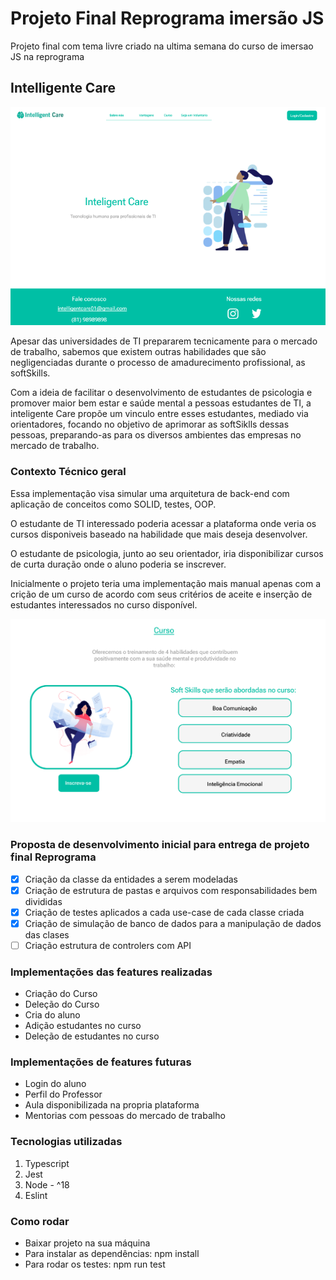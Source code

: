 # Projeto Final Reprograma imersão JS
Projeto final com tema livre criado na ultima semana do curso de imersao JS na reprograma

## Intelligente Care

![Banner com página da home Intelligente Care](./readmeFiles/ic-banner.png)

Apesar das universidades de TI prepararem tecnicamente para o mercado de trabalho, sabemos que existem outras habilidades que são negligenciadas durante o processo de amadurecimento profissional, as softSkills.

Com a ideia de facilitar o desenvolvimento de estudantes de psicologia e promover maior bem estar e saúde mental a pessoas estudantes de TI, a inteligente Care propõe um vinculo entre esses estudantes, mediado via orientadores, focando no objetivo de aprimorar as softSiklls dessas pessoas, preparando-as para os diversos ambientes das empresas no mercado de trabalho.

### Contexto Técnico geral

Essa implementação visa simular uma arquitetura de back-end com aplicação de conceitos como SOLID, testes, OOP.

O estudante de TI interessado poderia acessar a plataforma onde veria os cursos disponiveis baseado na habilidade que mais deseja desenvolver. 

O estudante de psicologia, junto ao seu orientador, iria disponibilizar cursos de curta duração onde o aluno poderia se inscrever. 

Inicialmente o projeto teria uma implementação mais manual apenas com a crição de um curso de acordo com seus critérios de aceite e inserção de estudantes interessados no curso disponível.

![Banner com página da home Inteligente Care](./readmeFiles/cursos.png)


### Proposta de desenvolvimento inicial para entrega de projeto final Reprograma
- [x] Criação da classe da entidades a serem modeladas
- [x] Criação de estrutura de pastas e arquivos com responsabilidades bem divididas
- [x] Criação de testes aplicados a cada use-case de cada classe criada
- [x] Criação de simulação de banco de dados para a manipulação de dados das clases
- [ ] Criação estrutura de controlers com API

### Implementações das features realizadas
- Criação do Curso 
- Deleção do Curso 
- Cria do aluno 
- Adição estudantes no curso 
- Deleção de estudantes no curso

### Implementações de features futuras
- Login do aluno
- Perfil do Professor
- Aula disponibilizada na propria plataforma 
- Mentorias com pessoas do mercado de trabalho

### Tecnologias utilizadas
1. Typescript
2. Jest
3. Node - ^18
4. Eslint

### Como rodar 
- Baixar projeto na sua máquina
- Para instalar as dependências: npm install 
- Para rodar os testes: npm run test











